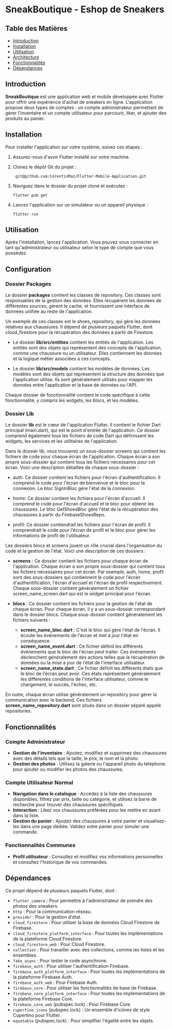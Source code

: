# SneakBoutique - Eshop de Sneakers

## Table des Matières

- [Introduction](#introduction)
- [Installation](#installation)
- [Utilisation](#utilisation)
- [Architecture](#architecture)
- [Fonctionnalités](#fonctionnalités)
- [Dépendances](#dépendances)

## Introduction

**SneakBoutique** est une application web et mobile développée avec Flutter pour offrir une expérience d'achat de sneakers en ligne. L'application propose deux types de comptes : un compte administrateur permettant de gérer l'inventaire et un compte utilisateur pour parcourir, liker, et ajouter des produits au panier.

## Installation

Pour installer l'application sur votre système, suivez ces étapes :

1. Assurez-vous d'avoir Flutter installé sur votre machine.
2. Clonez le dépôt Git du projet :
   ```
    git@github.com:CorentinMaz/Flutter-Mobile-Application.git
   ```
3. Naviguez dans le dossier du projet cloné et exécutez :

   ```
   flutter pub get
   ```

4. Lancez l'application sur un simulateur ou un appareil physique :

   ```
   flutter run
   ```

## Utilisation

Après l'installation, lancez l'application. Vous pouvez vous connecter en tant qu'administrateur ou utilisateur selon le type de compte que vous possédez.

## Configuration

### Dossier Packages

Le dossier **packages** contient les classes de repository. Ces classes sont responsables de la gestion des données. Elles récupèrent les données de différentes sources, gèrent le cache, et fournissent une interface de données unifiée au reste de l'application.

Un exemple de ces classes est le shoes_repository, qui gère les données relatives aux chaussures. Il dépend de plusieurs paquets Flutter, dont cloud_firestore pour la récupération des données à partir de Firestore.

- Le dossier **lib/src/entities** contient les entités de l'application. Les entités sont des objets qui représentent des concepts de l'application, comme une chaussure ou un utilisateur. Elles contiennent les données et la logique métier associées à ces concepts.

- Le dossier **lib/src/models** contient les modèles de données. Les modèles sont des objets qui représentent la structure des données que l'application utilise. Ils sont généralement utilisés pour mapper les données entre l'application et la base de données ou l'API.

Chaque dossier de fonctionnalité contient le code spécifique à cette fonctionnalité, y compris les widgets, les blocs, et les modèles.

### Dossier Lib

Le dossier **lib** est le cœur de l'application Flutter. Il contient le fichier Dart principal (main.dart), qui est le point d'entrée de l'application. Ce dossier comprend également tous les fichiers de code Dart qui définissent les widgets, les services et les utilitaires de l'application.

Dans le dossier lib, vous trouverez un sous-dossier screens qui contient les fichiers de code pour chaque écran de l'application. Chaque écran a son propre sous-dossier qui contient tous les fichiers nécessaires pour cet écran. Voici une description détaillée de chaque sous-dossier :

- auth: Ce dossier contient les fichiers pour l'écran d'authentification. Il comprend le code pour l'écran de bienvenue et le bloc pour la connexion. Le bloc SignInBloc gère l'état de la connexion.

- home: Ce dossier contient les fichiers pour l'écran d'accueil. Il comprend le code pour l'écran d'accueil et le bloc pour obtenir les chaussures. Le bloc GetShoesBloc gère l'état de la récupération des chaussures à partir du FirebaseShoesRepo.

- profil: Ce dossier contiendrait les fichiers pour l'écran de profil. Il comprendrait le code pour l'écran de profil et le bloc pour gérer les informations de profil de l'utilisateur.

Les dossiers blocs et screens jouent un rôle crucial dans l'organisation du code et la gestion de l'état. Voici une description de ces dossiers :

- **screens** : Ce dossier contient les fichiers pour chaque écran de l'application. Chaque écran a son propre sous-dossier qui contient tous les fichiers nécessaires pour cet écran. Par exemple, auth, home, profil sont des sous-dossiers qui contiennent le code pour l'écran d'authentification, l'écran d'accueil et l'écran de profil respectivement. Chaque sous-dossier contient généralement un fichier screen_name_screen.dart qui est le widget principal pour l'écran.

- **blocs** : Ce dossier contient les fichiers pour la gestion de l'état de chaque écran. Pour chaque écran, il y a un sous-dossier correspondant dans le dossier blocs. Chaque sous-dossier contient généralement les fichiers suivants :

  - **screen_name_bloc.dart** : C'est le bloc qui gère l'état de l'écran. Il écoute les événements de l'écran et met à jour l'état en conséquence.
  - **screen_name_event.dart** : Ce fichier définit les différents événements que le bloc de l'écran peut traiter. Ces événements déclenchent généralement des actions telles que la récupération de données ou la mise à jour de l'état de l'interface utilisateur.
  - **screen_name_state.dart** : Ce fichier définit les différents états que le bloc de l'écran peut avoir. Ces états représentent généralement les différentes conditions de l'interface utilisateur, comme le chargement, le succès, l'échec, etc.

En outre, chaque écran utilise généralement un repository pour gérer la communication avec le backend. Ces fichiers **screen_name_repository.dart** sont situés dans un dossier séparé appelé repositories.

## Fonctionnalités

### Compte Administrateur

- **Gestion de l'inventaire** : Ajoutez, modifiez et supprimez des chaussures avec des détails tels que la taille, le prix, le nom et la photo.
- **Gestion des photos** : Utilisez la galerie ou l'appareil photo du téléphone pour ajouter ou modifier les photos des chaussures.

### Compte Utilisateur Normal

- **Navigation dans le catalogue** : Accédez à la liste des chaussures disponibles, filtrez par prix, taille ou catégorie, et utilisez la barre de recherche pour trouver des chaussures spécifiques.
- **Interaction** : Likez vos chaussures préférées pour les mettre en avant dans la liste.
- **Gestion du panier** : Ajoutez des chaussures à votre panier et visualisez-les dans une page dédiée. Validez votre panier pour simuler une commande.

### Fonctionnalités Communes

- **Profil utilisateur** : Consultez et modifiez vos informations personnelles et consultez l'historique de vos commandes.

## Dépendances

Ce projet dépend de plusieurs paquets Flutter, dont :

- `flutter_camera` : Pour permettre à l'administrateur de prendre des photos des sneakers.
- `http` : Pour la communication réseau.
- `provider` : Pour la gestion d'état.
- `cloud_firestore` : Pour utiliser la base de données Cloud Firestore de Firebase.
- `cloud_firestore_platform_interface` : Pour toutes les implémentations de la plateforme Cloud Firestore.
- `cloud_firestore_web` : Pour Cloud Firestore.
- `collection` : Pour travailler avec des collections, comme les listes et les ensembles.
- `fake_async` : Pour tester le code asynchrone.
- `firebase_auth` : Pour utiliser l'authentification Firebase.
- `firebase_auth_platform_interface` : Pour toutes les implémentations de la plateforme Firebase Auth.
- `firebase_auth_web` : Pour Firebase Auth.
- `firebase_core` : Pour utiliser les fonctionnalités de base de Firebase.
- `firebase_core_platform_interface` : Pour toutes les implémentations de la plateforme Firebase Core.
- `firebase_core_web` (pubspec.lock) : Pour Firebase Core.
- `cupertino_icons` (pubspec.lock) : Un ensemble d'icônes de style Cupertino pour Flutter.
- `equatable` (pubspec.lock) : Pour simplifier l'égalité entre les objets.
